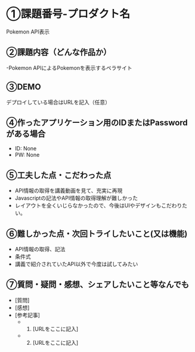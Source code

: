 # ①課題番号-プロダクト名

Pokemon API表示

## ②課題内容（どんな作品か）

-Pokemon APIによるPokemonを表示するペラサイト

## ③DEMO

デプロイしている場合はURLを記入（任意）

## ④作ったアプリケーション用のIDまたはPasswordがある場合

- ID: None
- PW: None

## ⑤工夫した点・こだわった点

- API情報の取得を講義動画を見て、充実に再現
- Javascriptの記法やAPI情報の取得理解が難しかった
- レイアウトを全くいじらなかったので、今後はUIやデザインもこだわりたい。

## ⑥難しかった点・次回トライしたいこと(又は機能)

- API情報の取得、記法
- 条件式
- 講義で紹介されていたAPI以外で今度は試してみたい

## ⑦質問・疑問・感想、シェアしたいこと等なんでも

- [質問]
- [感想]
- [参考記事]
  - 1. [URLをここに記入]
  - 2. [URLをここに記入]
